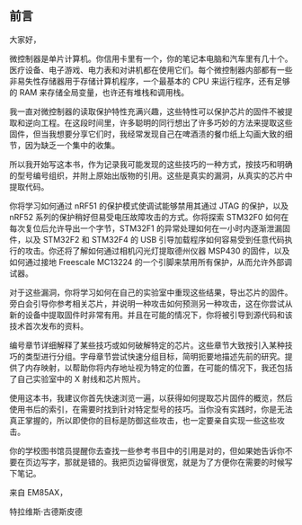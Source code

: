 ## 前言

大家好，

微控制器是单片计算机。你信用卡里有一个，你的笔记本电脑和汽车里有几十个。医疗设备、电子游戏、电力表和对讲机都在使用它们。每个微控制器内部都有一些非易失性存储器用于存储计算机程序，一个最基本的 CPU 来运行程序，还有足够的 RAM 来存储全局变量，也许还有堆栈和调用栈。

我一直对微控制器的读取保护特性充满兴趣，这些特性可以保护芯片的固件不被提取和逆向工程。在这段时间里，许多聪明的同行想出了许多巧妙的方法来提取这些固件，但当我想要分享它们时，我经常发现自己在啤酒渍的餐巾纸上勾画大致的细节，因为缺乏一个集中的收集。

所以我开始写这本书，作为记录我可能发现的这些技巧的一种方式，按技巧和明确的型号编号组织，并附上原始出版物的引用。这些是真实的漏洞，从真实的芯片中提取代码。

你将学习如何通过 nRF51 的保护模式使调试能够禁用其通过 JTAG 的保护，以及 nRF52 系列的保护稍好但易受电压故障攻击的方式。你将探索 STM32F0 如何在每次复位后允许导出一个字节，STM32F1 的异常处理如何在一小时内逐渐泄漏固件，以及 STM32F2 和 STM32F4 的 USB 引导加载程序如何容易受到任意代码执行的攻击。你还将了解如何通过相机闪光灯提取德州仪器 MSP430 的固件，以及如何通过接地 Freescale MC13224 的一个引脚来禁用所有保护，从而允许外部调试器。

对于这些漏洞，你将学习如何在自己的实验室中重现这些结果，导出芯片的固件。旁白会引导你参考相关芯片，并说明一种攻击如何预测另一种攻击，这在你尝试从新的设备中提取固件时非常有用。并且在可能的情况下，你将被引导到源代码和该技术首次发布的资料。

编号章节详细解释了某些技巧或如何破解特定的芯片。这些章节大致按引入某种技巧的类型进行分组。字母章节尝试快速分组目标，简明扼要地描述先前的研究。提供了内存映射，以帮助你将内存地址视为特定的位置，在可能的情况下，我还包括了自己实验室中的 X 射线和芯片照片。

使用这本书，我建议你首先快速浏览一遍，以获得如何提取芯片固件的概览，然后使用书后的索引，在需要时找到针对特定型号的技巧。当你没有实践时，你是无法真正掌握的，所以即使你的目标是防御这些攻击，也一定要亲自实现一些这些攻击。

你的学校图书馆员提醒你去查找一些参考书目中的引用是对的，但如果她告诉你不要在页边写字，那就是错的。我把页边留得很宽，就是为了方便你在需要的时候写下笔记。  

来自 EM85AX，  

特拉维斯·古德斯皮德
